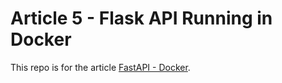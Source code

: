 # Article 5 - Flask API Running in Docker

This repo is for the article [FastAPI - Docker](https://itsjoshcampos.codes/fast-api-running-in-docker).



